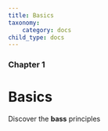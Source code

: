 ```yaml
---
title: Basics
taxonomy:
    category: docs
child_type: docs
---
```


### Chapter 1

# Basics

Discover the **bass** principles
